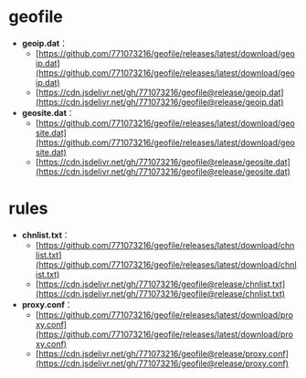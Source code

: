 # geofile
- **geoip.dat**：
  - [https://github.com/771073216/geofile/releases/latest/download/geoip.dat](https://github.com/771073216/geofile/releases/latest/download/geoip.dat)
  - [https://cdn.jsdelivr.net/gh/771073216/geofile@release/geoip.dat](https://cdn.jsdelivr.net/gh/771073216/geofile@release/geoip.dat)
- **geosite.dat**：
  - [https://github.com/771073216/geofile/releases/latest/download/geosite.dat](https://github.com/771073216/geofile/releases/latest/download/geosite.dat)
  - [https://cdn.jsdelivr.net/gh/771073216/geofile@release/geosite.dat](https://cdn.jsdelivr.net/gh/771073216/geofile@release/geosite.dat)
# rules
- **chnlist.txt**：
  - [https://github.com/771073216/geofile/releases/latest/download/chnlist.txt](https://github.com/771073216/geofile/releases/latest/download/chnlist.txt)
  - [https://cdn.jsdelivr.net/gh/771073216/geofile@release/chnlist.txt](https://cdn.jsdelivr.net/gh/771073216/geofile@release/chnlist.txt)
- **proxy.conf**：
  - [https://github.com/771073216/geofile/releases/latest/download/proxy.conf](https://github.com/771073216/geofile/releases/latest/download/proxy.conf)
  - [https://cdn.jsdelivr.net/gh/771073216/geofile@release/proxy.conf](https://cdn.jsdelivr.net/gh/771073216/geofile@release/proxy.conf)
